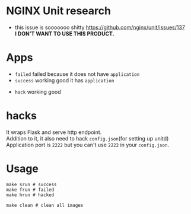 # NGINX Unit research
* this issue is sooooooo shitty https://github.com/nginx/unit/issues/137  
**I DON'T WANT TO USE THIS PRODUCT.**

# Apps
* `failed` failed because it does not have `application`
* `success` working good it has `application`
+ `hack` working good

# hacks
It wraps Flask and serve http endpoint.  
Addition to it, it also need to hack `config.json`(for setting up unitd)  
Application port is `2222` but you can't use `2222` in your `config.json`.

# Usage
```
make srun # success
make frun # failed
make hrun # hacked

make clean # clean all images
```